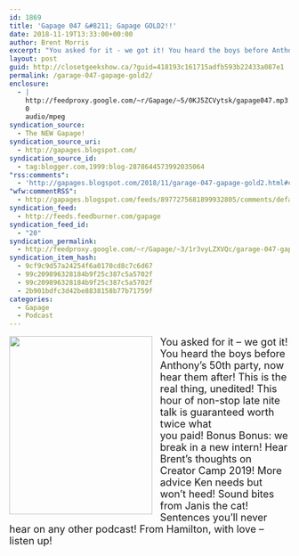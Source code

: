 ```yaml
---
id: 1869
title: 'Gapage 047 &#8211; Gapage GOLD2!!'
date: 2018-11-19T13:33:00+00:00
author: Brent Morris
excerpt: "You asked for it - we got it! You heard the boys before Anthony's 50th party, now hear them after! This is the real thing, unedited! This hour of non-stop late nite talk is guaranteed worth twice what you&nbsp;paid!&nbsp;Bonus Bonus: we break in a new ..."
layout: post
guid: http://closetgeekshow.ca/?guid=418193c161715adfb593b22433a087e1
permalink: /garage-047-gapage-gold2/
enclosure:
  - |
    http://feedproxy.google.com/~r/Gapage/~5/0KJ5ZCVytsk/gapage047.mp3
    0
    audio/mpeg
syndication_source:
  - The NEW Gapage!
syndication_source_uri:
  - http://gapages.blogspot.com/
syndication_source_id:
  - tag:blogger.com,1999:blog-2878644573992035064
"rss:comments":
  - 'http://gapages.blogspot.com/2018/11/garage-047-gapage-gold2.html#comment-form'
"wfw:commentRSS":
  - http://gapages.blogspot.com/feeds/8977275681899932805/comments/default
syndication_feed:
  - http://feeds.feedburner.com/gapage
syndication_feed_id:
  - "20"
syndication_permalink:
  - http://feedproxy.google.com/~r/Gapage/~3/1r3vyLZXVQc/garage-047-gapage-gold2.html
syndication_item_hash:
  - 9cf9c9d57a24254f6a0170cd8c7c6d67
  - 99c209896328184b9f25c387c5a5702f
  - 99c209896328184b9f25c387c5a5702f
  - 2b901bdfc3d42be8838158b77b71759f
categories:
  - Gapage
  - Podcast
---
```

<div class="separator" style="clear: both; text-align: center;">
  <a href="https://2.bp.blogspot.com/-oOR0g-IFHF8/W_K4HWUkHsI/AAAAAAAADZQ/h4HbgSnK9CsarkHguQZn-NkysOqftyXmgCLcBGAs/s1600/Chezbmorris.JPG" imageanchor="1" style="clear: left; float: left; margin-bottom: 1em; margin-right: 1em;"><img border="0" data-original-height="1233" data-original-width="992" height="320" src="https://2.bp.blogspot.com/-oOR0g-IFHF8/W_K4HWUkHsI/AAAAAAAADZQ/h4HbgSnK9CsarkHguQZn-NkysOqftyXmgCLcBGAs/s320/Chezbmorris.JPG" width="257" /></a>
</div>

<span style="font-size: large;">You asked for it &#8211; we got it! You heard the boys before Anthony&#8217;s 50th party, now hear them after! This is the real thing, unedited! This hour of non-stop late nite talk is guaranteed worth twice what you&nbsp;paid!&nbsp;</span><span style="font-size: large;">Bonus Bonus: we break in a new intern!</span><span style="font-size: large;">&nbsp;Hear Brent&#8217;s thoughts on Creator Camp 2019! More advice Ken needs but won&#8217;t heed! Sound bites from Janis the cat! Sentences you&#8217;ll never hear on any other podcast! From Hamilton, with love &#8211; listen up!&nbsp;</span><img src="http://feeds.feedburner.com/~r/Gapage/~4/1r3vyLZXVQc" height="1" width="1" alt="" />